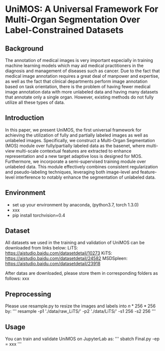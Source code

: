 # UniMOS: A Universal Framework For Multi-Organ Segmentation Over Label-Constrained Datasets

## Background
The annotation of medical images is very important especially in training machine learning models which may aid medical practitioners in the diagnosis and management of diseases such as cancer. Due to the fact that medical image annotation requires a great deal of manpower and expertise, as well as the fact that clinical departments perform image annotation based on task orientation, there is the problem of having fewer medical image annotation data with more unlabeled data and having many datasets that annotate only a single organ. However, existing methods do not fully utilize all these types of data. 

## Introduction
In this paper, we present UniMOS, the first universal framework for achieving the utilization of fully and partially labeled images as well as unlabeled images. Specifically, we construct a Multi-Organ Segmentation (MOS) module over fully/partially labeled data as the basenet, where multi-view multi-scale contextual features are extracted to enhance representation and a new target adaptive loss is designed for MOS. Furthermore, we incorporate a semi-supervised training module over unlabeled data. This module effectively combines consistent regularization and pseudo-labeling techniques, leveraging both image-level and feature-level interference to notably enhance the segmentation of unlabeled data. 

## Environment
- set up your environment by anaconda, (python3.7, torch 1.3.0)
- xxx
- pip install torchvision=0.4

## Dataset
All datasets we used in the training and validation of UniMOS can be downloaded from links below: 
LiTS: https://aistudio.baidu.com/datasetdetail/10273
KiTS: https://aistudio.baidu.com/datasetdetail/24582
MSDSpleen: https://aistudio.baidu.com/datasetdetail/23918

After datas are downloaded, please store them in corresponding folders as follows:
xxx

## Preprocessing
Please use resample.py to resize the images and labels into $n*256*256$ by:
'''
resample -p1 './data/raw_LiTS/' -p2 './data/LiTS/' -s1 256 -s2 256
'''

## Usage
You can train and validate UniMOS on JupyterLab as:
'''
sbatch Final.py -ep = xxx
'''


